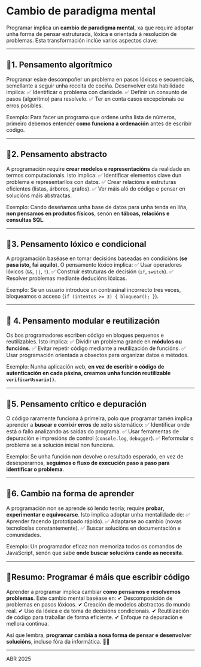 # Cambio de paradigma mental

Programar implica un **cambio de paradigma mental**, xa que require adoptar unha forma de pensar estruturada, lóxica e orientada á resolución de problemas. Esta transformación inclúe varios aspectos clave:

------

## 🔹1. Pensamento algorítmico

Programar esixe descompoñer un problema en pasos lóxicos e secuenciais, semellante a seguir unha receita de cociña. Desenvolver esta habilidade implica:
 ✅ Identificar o problema con claridade.
 ✅ Definir un conxunto de pasos (algoritmo) para resolvelo.
 ✅ Ter en conta casos excepcionais ou erros posibles.

Exemplo: Para facer un programa que ordene unha lista de números, primeiro debemos entender **como funciona a ordenación** antes de escribir código.

------

## 🔹2. Pensamento abstracto

A programación require **crear modelos e representacións** da realidade en termos computacionais. Isto implica:
 ✅ Identificar elementos clave dun problema e representarllos con datos.
 ✅ Crear relacións e estruturas eficientes (listas, árbores, grafos).
 ✅ Ver máis aló do código e pensar en solucións máis abstractas.

Exemplo: Cando deseñamos unha base de datos para unha tenda en liña, **non pensamos en produtos físicos**, senón en **táboas, relacións e consultas SQL**.

------

## 🔹3. Pensamento lóxico e condicional

A programación baséase en tomar decisións baseadas en condicións (**se pasa isto, fai aquilo**). O pensamento lóxico implica:
 ✅ Usar operadores lóxicos (`&&`, `||`, `!`).
 ✅ Construír estruturas de decisión (`if`, `switch`).
 ✅ Resolver problemas mediante deducións lóxicas.

Exemplo: Se un usuario introduce un contrasinal incorrecto tres veces, bloqueamos o acceso (`if (intentos >= 3) { bloquear(); }`).

------

## 🔹 4. Pensamento modular e reutilización

Os bos programadores escriben código en bloques pequenos e reutilizables. Isto implica:
 ✅ Dividir un problema grande en **módulos ou funcións**.
 ✅ Evitar repetir código mediante a reutilización de funcións.
 ✅ Usar programación orientada a obxectos para organizar datos e métodos.

Exemplo: Nunha aplicación web, **en vez de escribir o código de autenticación en cada páxina, creamos unha función reutilizable `verificarUsuario()`**.

------

## 🔹5. Pensamento crítico e depuración

O código raramente funciona á primeira, polo que programar tamén implica aprender a **buscar e corrixir erros** de xeito sistemático:
 ✅ Identificar onde está o fallo analizando as saídas do programa.
 ✅ Usar ferramentas de depuración e impresións de control (`console.log`, `debugger`).
 ✅ Reformular o problema se a solución inicial non funciona.

Exemplo: Se unha función non devolve o resultado esperado, en vez de desesperarnos, **seguimos o fluxo de execución paso a paso para identificar o problema**.

------

## 🔹6. Cambio na forma de aprender

A programación non se aprende só lendo teoría; require **probar, experimentar e equivocarse**. Isto implica adoptar unha mentalidade de:
 ✅ Aprender facendo (prototipado rápido).
 ✅ Adaptarse ao cambio (novas tecnoloxías constantemente).
 ✅ Buscar solucións en documentación e comunidades.

Exemplo: Un programador eficaz non memoriza todos os comandos de JavaScript, senón que sabe **onde buscar solucións cando as necesita**.

------

## 📌Resumo: Programar é máis que escribir código

Aprender a programar implica cambiar **como pensamos e resolvemos problemas**. Este cambio mental baséase en:
 ✔ Descomposición de problemas en pasos lóxicos.
 ✔ Creación de modelos abstractos do mundo real.
 ✔ Uso da lóxica e da toma de decisións condicionais.
 ✔ Reutilización de código para traballar de forma eficiente.
 ✔ Enfoque na depuración e mellora continua.

Así que lembra, **programar cambia a nosa forma de pensar e desenvolver solucións**, incluso fóra da informática. 🚀😊

---

ABR 2025